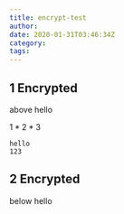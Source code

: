 ```yaml
---
title: encrypt-test
author:
date: 2020-01-31T03:46:34Z
category:
tags:
---
```


## 1 Encrypted

above hello

<!-- encrypt-begin key=abc -->

$1*2*3$

```12
hello
123
```

<!-- encrypt-end -->

## 2 Encrypted

below hello
